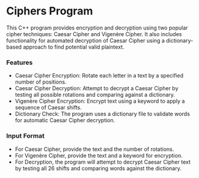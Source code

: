 # Ciphers Program

This C++ program provides encryption and decryption using two popular cipher techniques: Caesar Cipher and Vigenère Cipher. It also includes functionality for automated decryption of Caesar Cipher using a dictionary-based approach to find potential valid plaintext.

### Features

- Caesar Cipher Encryption: Rotate each letter in a text by a specified number of positions.
- Caesar Cipher Decryption: Attempt to decrypt a Caesar Cipher by testing all possible rotations and comparing against a dictionary.
- Vigenère Cipher Encryption: Encrypt text using a keyword to apply a sequence of Caesar shifts.
- Dictionary Check: The program uses a dictionary file to validate words for automatic Caesar Cipher decryption.

### Input Format

- For Caesar Cipher, provide the text and the number of rotations.
- For Vigenère Cipher, provide the text and a keyword for encryption.
- For Decryption, the program will attempt to decrypt Caesar Cipher text by testing all 26 shifts and comparing words against the dictionary.

